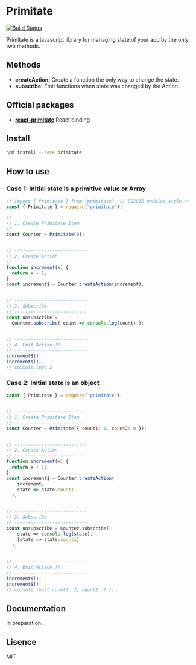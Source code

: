 # Primitate
[![Build Status](https://travis-ci.org/YooShibu/Primitate.svg?branch=master)](https://travis-ci.org/YooShibu/Primitate)

Primitate is a javascript library for managing state of your app by the only two methods.

## Methods
* **createAction:** Create a function the only way to change the state.
* **subscribe:** Emit functions when state was changed by the Action.


## Official packages
* **[react-primitate](https://github.com/YooShibu/React-Primitate)** React binding 


## Install
```sh
npm install --save primitate
```


## How to use

### Case 1: Initial state is a primitive value or Array
``` js
/* import { Primitate } from "primitate"  // ES2015 modules style */
const { Primitate } = require("primitate");

// ---------------------------
// 1. Create Primitate Item
// ---------------------------
const Counter = Primitate(0);


// ---------------------------
// 2. Create Action
// ---------------------------
function increment(x) {
  return x + 1;
}
const increment$ = Counter.createAction(increment);


// ---------------------------
// 3. Subscribe
// ---------------------------
const unsubscribe =
  Counter.subscribe( count => console.log(count) );


// ---------------------------
// 4. Emit Action !!
// ---------------------------
increment$();
increment$();
// console.log: 2
```

### Case 2: Initial state is an object
```js
const { Primitate } = require("primitate");


// ---------------------------
// 1. Create Primitate Item
// ---------------------------
const Counter = Primitate({ count1: 0, count2: 0 });


// ---------------------------
// 2. Create Action
// ---------------------------
function increment(x) {
  return x + 1;
}
const increment$ = Counter.createAction(
    increment,
    state => state.count1
  );


// ---------------------------
// 3. Subscribe
// ---------------------------
const unsubscribe = Counter.subscribe(
    state => console.log(state),
    [state => state.count1]
  );

  
// ---------------------------
// 4. Emit Action !!
// ---------------------------
increment$();
increment$();
// console.log({ count1: 2, count2: 0 });
```


## Documentation
In preparation...


## Lisence
MIT